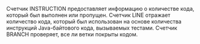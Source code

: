 Счетчик INSTRUCTION предоставляет информацию о количестве кода, который был выполнен или пропущен.
Счетчик LINE отражает количество кода, который был использован на основе количества инструкций Java-байтового кода, вызываемых тестами.
Счетчик BRANCH проверяет, все ли ветки покрыты кодом.